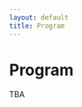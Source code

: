 ```yaml
---
layout: default
title: Program
---
```


<div class="post">
	<h1 class="pageTitle">Program</h1>
</div>

<div>
TBA
</div>
